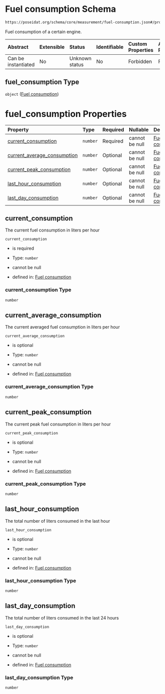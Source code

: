 # Fuel consumption Schema

```txt
https://poseidat.org/schema/core/measurement/fuel-consumption.json#/properties/fuel_consumption
```

Fuel consumption of a certain engine.

| Abstract            | Extensible | Status         | Identifiable | Custom Properties | Additional Properties | Access Restrictions | Defined In                                                                                        |
| :------------------ | :--------- | :------------- | :----------- | :---------------- | :-------------------- | :------------------ | :------------------------------------------------------------------------------------------------ |
| Can be instantiated | No         | Unknown status | No           | Forbidden         | Forbidden             | none                | [measurement-value.json*](schemas/core/measurement/measurement-value.json "open original schema") |

## fuel_consumption Type

`object` ([Fuel consumption](measurement-value-properties-fuel-consumption.md))

# fuel_consumption Properties

| Property                                                    | Type     | Required | Nullable       | Defined by                                                                                                                                                                                  |
| :---------------------------------------------------------- | :------- | :------- | :------------- | :------------------------------------------------------------------------------------------------------------------------------------------------------------------------------------------ |
| [current_consumption](#current_consumption)                 | `number` | Required | cannot be null | [Fuel consumption](fuel-consumption-properties-current_consumption.md "https://poseidat.org/schema/core/measurement/fuel-consumption.json#/properties/current_consumption")                 |
| [current_average_consumption](#current_average_consumption) | `number` | Optional | cannot be null | [Fuel consumption](fuel-consumption-properties-current_average_consumption.md "https://poseidat.org/schema/core/measurement/fuel-consumption.json#/properties/current_average_consumption") |
| [current_peak_consumption](#current_peak_consumption)       | `number` | Optional | cannot be null | [Fuel consumption](fuel-consumption-properties-current_peak_consumption.md "https://poseidat.org/schema/core/measurement/fuel-consumption.json#/properties/current_peak_consumption")       |
| [last_hour_consumption](#last_hour_consumption)             | `number` | Optional | cannot be null | [Fuel consumption](fuel-consumption-properties-last_hour_consumption.md "https://poseidat.org/schema/core/measurement/fuel-consumption.json#/properties/last_hour_consumption")             |
| [last_day_consumption](#last_day_consumption)               | `number` | Optional | cannot be null | [Fuel consumption](fuel-consumption-properties-last_day_consumption.md "https://poseidat.org/schema/core/measurement/fuel-consumption.json#/properties/last_day_consumption")               |

## current_consumption

The current fuel consumption in liters per hour

`current_consumption`

*   is required

*   Type: `number`

*   cannot be null

*   defined in: [Fuel consumption](fuel-consumption-properties-current_consumption.md "https://poseidat.org/schema/core/measurement/fuel-consumption.json#/properties/current_consumption")

### current_consumption Type

`number`

## current_average_consumption

The current averaged fuel consumption in liters per hour

`current_average_consumption`

*   is optional

*   Type: `number`

*   cannot be null

*   defined in: [Fuel consumption](fuel-consumption-properties-current_average_consumption.md "https://poseidat.org/schema/core/measurement/fuel-consumption.json#/properties/current_average_consumption")

### current_average_consumption Type

`number`

## current_peak_consumption

The current peak fuel consumption in liters per hour

`current_peak_consumption`

*   is optional

*   Type: `number`

*   cannot be null

*   defined in: [Fuel consumption](fuel-consumption-properties-current_peak_consumption.md "https://poseidat.org/schema/core/measurement/fuel-consumption.json#/properties/current_peak_consumption")

### current_peak_consumption Type

`number`

## last_hour_consumption

The total number of liters consumed in the last hour

`last_hour_consumption`

*   is optional

*   Type: `number`

*   cannot be null

*   defined in: [Fuel consumption](fuel-consumption-properties-last_hour_consumption.md "https://poseidat.org/schema/core/measurement/fuel-consumption.json#/properties/last_hour_consumption")

### last_hour_consumption Type

`number`

## last_day_consumption

The total number of liters consumed in the last 24 hours

`last_day_consumption`

*   is optional

*   Type: `number`

*   cannot be null

*   defined in: [Fuel consumption](fuel-consumption-properties-last_day_consumption.md "https://poseidat.org/schema/core/measurement/fuel-consumption.json#/properties/last_day_consumption")

### last_day_consumption Type

`number`
